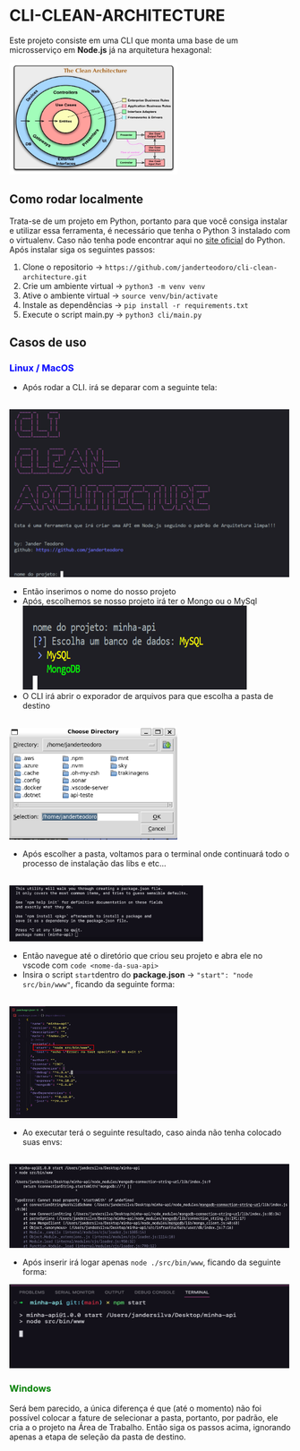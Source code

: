 
# CLI-CLEAN-ARCHITECTURE

Este projeto consiste em uma CLI que monta uma base de um microsserviço em **Node.js** já na arquitetura hexagonal:

<img src="docs/CleanArchitecture.jpg" width="300" height="200">

## Como rodar localmente
Trata-se de um projeto em Python, portanto para que você consiga instalar e utilizar essa ferramenta, é necessário que tenha o Python 3 instalado com o virtualenv. Caso não tenha pode encontrar aqui no [site oficial](www.python.org) do Python.<br>
Após instalar siga os seguintes passos:<br>
1. Clone o repositorio -> `https://github.com/janderteodoro/cli-clean-architecture.git`
2. Crie um ambiente virtual -> `python3 -m venv venv`
3. Ative o ambiente virtual ->  `source venv/bin/activate`
4. Instale as dependências -> `pip install -r requirements.txt`
5. Execute o script main.py -> `python3 cli/main.py`

## Casos de uso

### <p style="color: blue;">Linux / MacOS</p>
- Após rodar a CLI. irá se deparar com a seguinte tela:<br><br>
<img src="docs/initial-screen.png" width="500" height="300">


- Então inserimos o nome do nosso projeto
- Após, escolhemos se nosso projeto irá ter o Mongo ou o MySql<br>
<img src="docs/databasechoice.png" width="400" height="150"><br>
- O CLI irá abrir o exporador de arquivos para que escolha a pasta de destino<br><br>
<img src="docs/finder.png" width="300" height="200">

- Após escolher a pasta, voltamos para o terminal onde continuará todo o processo de instalação das libs e etc...<br><br>
<img src="docs/npm.png" wifth="150" height="100">

- Então navegue até o diretório que criou seu projeto e abra ele no vscode com  `code <nome-da-sua-api>`
- Insira o script `start`dentro do **package.json** -> `"start": "node src/bin/www"`, ficando da seguinte forma:<br><br>
<img src="docs/api.png" width="300" height="200">

- Ao executar terá o seguinte resultado, caso ainda não tenha colocado suas envs:<br><br>
<img src="docs/start.png" width="500" height="150">

- Após inserir irá logar apenas `node ./src/bin/www`, ficando da seguinte forma:<br>
<img src="docs/run.png" width="500" height="150">

### <p style="color: green;">Windows</p>
Será bem parecido, a única diferença é que (até o momento) não foi possível colocar a fature de selecionar a pasta, portanto, por padrão, ele cria a o projeto na Área de Trabalho. Então siga os passos acima, ignorando apenas a etapa de seleção da pasta de destino. 
